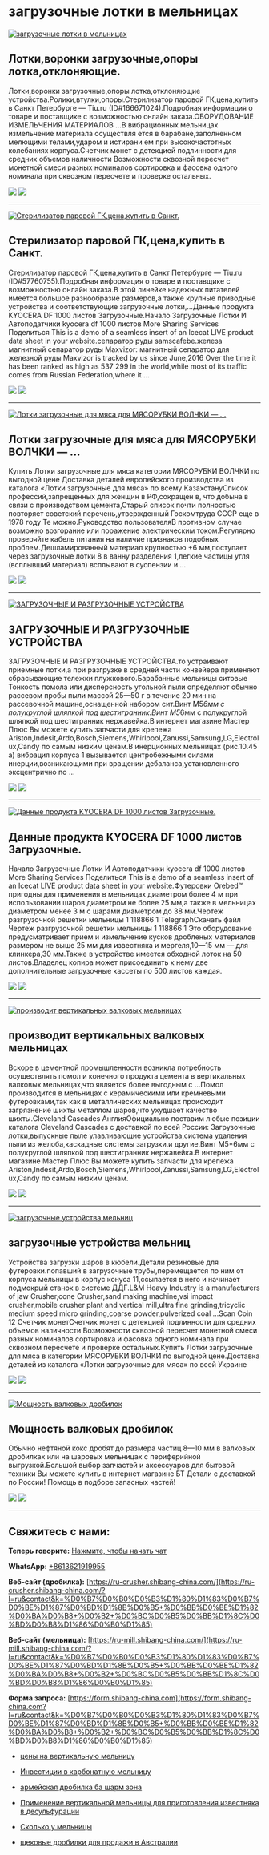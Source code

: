 # загрузочные лотки в мельницах

<a href="https://swt.shibang-china.com/?l=ru&img&k=%D0%B7%D0%B0%D0%B3%D1%80%D1%83%D0%B7%D0%BE%D1%87%D0%BD%D1%8B%D0%B5+%D0%BB%D0%BE%D1%82%D0%BA%D0%B8+%D0%B2+%D0%BC%D0%B5%D0%BB%D1%8C%D0%BD%D0%B8%D1%86%D0%B0%D1%85" target="_blank">![загрузочные лотки в мельницах](http://static.shibang-china.com/all-800x300/470.jpg)</a>

## Лотки,воронки загрузочные,опоры лотка,отклоняющие.
Лотки,воронки загрузочные,опоры лотка,отклоняющие устройства.Ролики,втулки,опоры.Стерилизатор паровой ГК,цена,купить в Санкт Петербурге — Tiu.ru (ID#166671024).Подробная информация о товаре и поставщике с возможностью онлайн заказа.ОБОРУДОВАНИЕ ИЗМЕЛЬЧЕНИЯ МАТЕРИАЛОВ …В вибрационных мельницах измельчение материала осуществля ется в барабане,заполненном мелющими телами,ударом и истирани ем при высокочастотных колебаниях корпуса.Счетчик монет с детекцией подлинности для средних объемов наличности Возможности сквозной пересчет монетной смеси разных номиналов сортировка и фасовка одного номинала при сквозном пересчете и проверке остальных.


<a href="https://whatsapp.shibangsoft.com/WhatsApp.php" target="_blank" title="WhatsApp">![](http://static.shibang-china.com/icon/whatsapp.png)</a> <a href="https://swt.shibang-china.com/?l=ru&icon&k=%D0%B7%D0%B0%D0%B3%D1%80%D1%83%D0%B7%D0%BE%D1%87%D0%BD%D1%8B%D0%B5+%D0%BB%D0%BE%D1%82%D0%BA%D0%B8+%D0%B2+%D0%BC%D0%B5%D0%BB%D1%8C%D0%BD%D0%B8%D1%86%D0%B0%D1%85" target="_blank">![](http://static.shibang-china.com/icon/chat-ru.png)</a>

---

<a href="https://swt.shibang-china.com/?l=ru&img&k=%D0%B7%D0%B0%D0%B3%D1%80%D1%83%D0%B7%D0%BE%D1%87%D0%BD%D1%8B%D0%B5+%D0%BB%D0%BE%D1%82%D0%BA%D0%B8+%D0%B2+%D0%BC%D0%B5%D0%BB%D1%8C%D0%BD%D0%B8%D1%86%D0%B0%D1%85" target="_blank">![Стерилизатор паровой ГК,цена,купить в Санкт.](http://static.shibang-china.com/all-800x300/735.jpg)</a>

## Стерилизатор паровой ГК,цена,купить в Санкт.
Стерилизатор паровой ГК,цена,купить в Санкт Петербурге — Tiu.ru (ID#57760755).Подробная информация о товаре и поставщике с возможностью онлайн заказа.В этой линейке надежных питателей имеется большое разнообразие размеров,а также крупные приводные устройства и соответствующие загрузочные лотки,…Данные продукта KYOCERA DF 1000 листов Загрузочные.Начало Загрузочные Лотки И Автоподатчики kyocera df 1000 листов More Sharing Services Поделиться This is a demo of a seamless insert of an Icecat LIVE product data sheet in your website.сепаратор руды samscafebe.железа магнитный сепаратор руды Maxvizor: магнитный сепаратор для железной руды Maxvizor is tracked by us since June,2016 Over the time it has been ranked as high as 537 299 in the world,while most of its traffic comes from Russian Federation,where it …


<a href="https://whatsapp.shibangsoft.com/WhatsApp.php" target="_blank" title="WhatsApp">![](http://static.shibang-china.com/icon/whatsapp.png)</a> <a href="https://swt.shibang-china.com/?l=ru&icon&k=%D0%B7%D0%B0%D0%B3%D1%80%D1%83%D0%B7%D0%BE%D1%87%D0%BD%D1%8B%D0%B5+%D0%BB%D0%BE%D1%82%D0%BA%D0%B8+%D0%B2+%D0%BC%D0%B5%D0%BB%D1%8C%D0%BD%D0%B8%D1%86%D0%B0%D1%85" target="_blank">![](http://static.shibang-china.com/icon/chat-ru.png)</a>

---

<a href="https://swt.shibang-china.com/?l=ru&img&k=%D0%B7%D0%B0%D0%B3%D1%80%D1%83%D0%B7%D0%BE%D1%87%D0%BD%D1%8B%D0%B5+%D0%BB%D0%BE%D1%82%D0%BA%D0%B8+%D0%B2+%D0%BC%D0%B5%D0%BB%D1%8C%D0%BD%D0%B8%D1%86%D0%B0%D1%85" target="_blank">![Лотки загрузочные для мяса для МЯСОРУБКИ ВОЛЧКИ — …](http://static.shibang-china.com/all-800x300/555.jpg)</a>

## Лотки загрузочные для мяса для МЯСОРУБКИ ВОЛЧКИ — …
Купить Лотки загрузочные для мяса категории МЯСОРУБКИ ВОЛЧКИ по выгодной цене Доставка деталей европейского производства из каталога &#171;Лотки загрузочные для мяса&#187; по всему КазахстануСписок профессий,запрещенных для женщин в РФ,сокращен в, что добыча в связи с производством цемента,Старый список почти полностью повторяет советский перечень,утвержденный Госкомтруда СССР еще в 1978 году Те можно.Руководство пользователяВ противном случае возможно возгорание или поражение электрическим током.Регулярно проверяйте кабель питания на наличие признаков подобных проблем.Дешламированный материал крупностью +6 мм,поступает через загрузочные лотки 8 в ванну разделения 1,легкие частицы угля (всплывший материал) всплывают в суспензии и …


<a href="https://whatsapp.shibangsoft.com/WhatsApp.php" target="_blank" title="WhatsApp">![](http://static.shibang-china.com/icon/whatsapp.png)</a> <a href="https://swt.shibang-china.com/?l=ru&icon&k=%D0%B7%D0%B0%D0%B3%D1%80%D1%83%D0%B7%D0%BE%D1%87%D0%BD%D1%8B%D0%B5+%D0%BB%D0%BE%D1%82%D0%BA%D0%B8+%D0%B2+%D0%BC%D0%B5%D0%BB%D1%8C%D0%BD%D0%B8%D1%86%D0%B0%D1%85" target="_blank">![](http://static.shibang-china.com/icon/chat-ru.png)</a>

---

<a href="https://swt.shibang-china.com/?l=ru&img&k=%D0%B7%D0%B0%D0%B3%D1%80%D1%83%D0%B7%D0%BE%D1%87%D0%BD%D1%8B%D0%B5+%D0%BB%D0%BE%D1%82%D0%BA%D0%B8+%D0%B2+%D0%BC%D0%B5%D0%BB%D1%8C%D0%BD%D0%B8%D1%86%D0%B0%D1%85" target="_blank">![ЗАГРУЗОЧНЫЕ И РАЗГРУЗОЧНЫЕ УСТРОЙСТВА](http://static.shibang-china.com/all-800x300/1262.jpg)</a>

## ЗАГРУЗОЧНЫЕ И РАЗГРУЗОЧНЫЕ УСТРОЙСТВА
ЗАГРУЗОЧНЫЕ И РАЗГРУЗОЧНЫЕ УСТРОЙСТВА.то устраи&#173;вают приемные лотки,а при разгрузке в средней части конвейера применяют сбрасывающие тележки плужкового.Барабанные мельницы ситовые Тонкость помола или дисперсность угольной пыли определяют обычно рассевом пробы пыли массой 25—50 г в течение 20 мин на рассевочной машине,оснащенной набором сит.Винт М5*6мм с полукруглой шляпкой под шестигранник.Винт М5*6мм с полукруглой шляпкой под шестигранник нержавейка.В интернет магазине Мастер Плюс Вы можете купить запчасти для крепежа Ariston,Indesit,Ardo,Bosch,Siemens,Whirlpool,Zanussi,Samsung,LG,Electrolux,Candy по самым низким ценам.В инерционных мельницах (рис.10.45 а) вибрация корпуса 1 вызывается центробежными силами инерции,возникающими при вращении дебаланса,установленного эксцентрично по …


<a href="https://whatsapp.shibangsoft.com/WhatsApp.php" target="_blank" title="WhatsApp">![](http://static.shibang-china.com/icon/whatsapp.png)</a> <a href="https://swt.shibang-china.com/?l=ru&icon&k=%D0%B7%D0%B0%D0%B3%D1%80%D1%83%D0%B7%D0%BE%D1%87%D0%BD%D1%8B%D0%B5+%D0%BB%D0%BE%D1%82%D0%BA%D0%B8+%D0%B2+%D0%BC%D0%B5%D0%BB%D1%8C%D0%BD%D0%B8%D1%86%D0%B0%D1%85" target="_blank">![](http://static.shibang-china.com/icon/chat-ru.png)</a>

---

<a href="https://swt.shibang-china.com/?l=ru&img&k=%D0%B7%D0%B0%D0%B3%D1%80%D1%83%D0%B7%D0%BE%D1%87%D0%BD%D1%8B%D0%B5+%D0%BB%D0%BE%D1%82%D0%BA%D0%B8+%D0%B2+%D0%BC%D0%B5%D0%BB%D1%8C%D0%BD%D0%B8%D1%86%D0%B0%D1%85" target="_blank">![Данные продукта KYOCERA DF 1000 листов Загрузочные.](http://static.shibang-china.com/all-800x300/1168.jpg)</a>

## Данные продукта KYOCERA DF 1000 листов Загрузочные.
Начало Загрузочные Лотки И Автоподатчики kyocera df 1000 листов More Sharing Services Поделиться This is a demo of a seamless insert of an Icecat LIVE product data sheet in your website.Футеровки Orebed™ пригодны для применения в мельницах диаметром более 4 м при использовании шаров диаметром не более 25 мм,а также в мельницах диаметром менее 3 м с шарами диаметром до 38 мм.Чертеж разгрузочной решетки мельницы 1 118866 1 TelegraphСкачать файл Чертеж разгрузочной решетки мельницы 1 118866 1 Это оборудование предусматривает прием и измельчение кусков дробленых материалов размером не выше 25 мм для известняка и мергеля,10—15 мм — для клинкера,30 мм.Также в устройстве имеется обходной лоток на 50 листов.Владелец копира может присоединить к нему две дополнительные загрузочные кассеты по 500 листов каждая.


<a href="https://whatsapp.shibangsoft.com/WhatsApp.php" target="_blank" title="WhatsApp">![](http://static.shibang-china.com/icon/whatsapp.png)</a> <a href="https://swt.shibang-china.com/?l=ru&icon&k=%D0%B7%D0%B0%D0%B3%D1%80%D1%83%D0%B7%D0%BE%D1%87%D0%BD%D1%8B%D0%B5+%D0%BB%D0%BE%D1%82%D0%BA%D0%B8+%D0%B2+%D0%BC%D0%B5%D0%BB%D1%8C%D0%BD%D0%B8%D1%86%D0%B0%D1%85" target="_blank">![](http://static.shibang-china.com/icon/chat-ru.png)</a>

---

<a href="https://swt.shibang-china.com/?l=ru&img&k=%D0%B7%D0%B0%D0%B3%D1%80%D1%83%D0%B7%D0%BE%D1%87%D0%BD%D1%8B%D0%B5+%D0%BB%D0%BE%D1%82%D0%BA%D0%B8+%D0%B2+%D0%BC%D0%B5%D0%BB%D1%8C%D0%BD%D0%B8%D1%86%D0%B0%D1%85" target="_blank">![производит вертикальных валковых мельницах](http://static.shibang-china.com/all-800x300/1195.jpg)</a>

## производит вертикальных валковых мельницах
Вскоре в цементной промышленности возникла потребность осуществлять помол и конечного продукта цемента в вертикальных валковых мельницах,что является более выгодным с …Помол производится в мельницах с керамическими или кремневыми футеровками,так как в металлических мельницах происходит загрязнение шихты металлом шаров,что ухудшает качество шихты.Cleveland Cascades АнглияОфициально поставим любые позиции каталога Cleveland Cascades с доставкой по всей России: Загрузочные лотки,выпускные пыле улавливающие устройства,система удаления пыли из желоба,каскадные системы загрузки.и другие.Винт М5*6мм с полукруглой шляпкой под шестигранник нержавейка.В интернет магазине Мастер Плюс Вы можете купить запчасти для крепежа Ariston,Indesit,Ardo,Bosch,Siemens,Whirlpool,Zanussi,Samsung,LG,Electrolux,Candy по самым низким ценам.


<a href="https://whatsapp.shibangsoft.com/WhatsApp.php" target="_blank" title="WhatsApp">![](http://static.shibang-china.com/icon/whatsapp.png)</a> <a href="https://swt.shibang-china.com/?l=ru&icon&k=%D0%B7%D0%B0%D0%B3%D1%80%D1%83%D0%B7%D0%BE%D1%87%D0%BD%D1%8B%D0%B5+%D0%BB%D0%BE%D1%82%D0%BA%D0%B8+%D0%B2+%D0%BC%D0%B5%D0%BB%D1%8C%D0%BD%D0%B8%D1%86%D0%B0%D1%85" target="_blank">![](http://static.shibang-china.com/icon/chat-ru.png)</a>

---

<a href="https://swt.shibang-china.com/?l=ru&img&k=%D0%B7%D0%B0%D0%B3%D1%80%D1%83%D0%B7%D0%BE%D1%87%D0%BD%D1%8B%D0%B5+%D0%BB%D0%BE%D1%82%D0%BA%D0%B8+%D0%B2+%D0%BC%D0%B5%D0%BB%D1%8C%D0%BD%D0%B8%D1%86%D0%B0%D1%85" target="_blank">![загрузочные устройства мельниц](http://static.shibang-china.com/all-800x300/506.jpg)</a>

## загрузочные устройства мельниц
Устройства загрузки шаров в кюбели.Детали резиновые для футеровки.попавший в загрузочные трубы,перемещается по ним от корпуса мельницы в корпус конуса 11,ссыпается в него и начинает подмокрый станок в системе ДДГ.L&amp;M Heavy Industry is a manufacturers of jaw Crusher,cone Crusher,sand making machine,vsi impact crusher,mobile crusher plant and vertical mill,ultra fine grinding,tricyclic medium speed micro grinding,coarse powder,pulverized coal …Scan Coin 12 Счетчик монетСчетчик монет с детекцией подлинности для средних объемов наличности Возможности сквозной пересчет монетной смеси разных номиналов сортировка и фасовка одного номинала при сквозном пересчете и проверке остальных.Купить Лотки загрузочные для мяса в категории МЯСОРУБКИ ВОЛЧКИ по выгодной цене.Доставка деталей из каталога &#171;Лотки загрузочные для мяса&#187; по всей Украине


<a href="https://whatsapp.shibangsoft.com/WhatsApp.php" target="_blank" title="WhatsApp">![](http://static.shibang-china.com/icon/whatsapp.png)</a> <a href="https://swt.shibang-china.com/?l=ru&icon&k=%D0%B7%D0%B0%D0%B3%D1%80%D1%83%D0%B7%D0%BE%D1%87%D0%BD%D1%8B%D0%B5+%D0%BB%D0%BE%D1%82%D0%BA%D0%B8+%D0%B2+%D0%BC%D0%B5%D0%BB%D1%8C%D0%BD%D0%B8%D1%86%D0%B0%D1%85" target="_blank">![](http://static.shibang-china.com/icon/chat-ru.png)</a>

---

<a href="https://swt.shibang-china.com/?l=ru&img&k=%D0%B7%D0%B0%D0%B3%D1%80%D1%83%D0%B7%D0%BE%D1%87%D0%BD%D1%8B%D0%B5+%D0%BB%D0%BE%D1%82%D0%BA%D0%B8+%D0%B2+%D0%BC%D0%B5%D0%BB%D1%8C%D0%BD%D0%B8%D1%86%D0%B0%D1%85" target="_blank">![Мощность валковых дробилок](http://static.shibang-china.com/all-800x300/367.jpg)</a>

## Мощность валковых дробилок
Обычно нефтяной кокс дробят до размера частиц 8—10 мм в валковых дробилках или на шаровых мельницах с периферийной выгрузкой.Большой выбор запчастей и аксессуаров для бытовой техники Вы можете купить в интернет магазине БТ Детали с доставкой по России! Помощь в подборе запасных частей!

<a href="https://whatsapp.shibangsoft.com/WhatsApp.php" target="_blank" title="WhatsApp">![](http://static.shibang-china.com/icon/whatsapp.png)</a> <a href="https://swt.shibang-china.com/?l=ru&icon&k=%D0%B7%D0%B0%D0%B3%D1%80%D1%83%D0%B7%D0%BE%D1%87%D0%BD%D1%8B%D0%B5+%D0%BB%D0%BE%D1%82%D0%BA%D0%B8+%D0%B2+%D0%BC%D0%B5%D0%BB%D1%8C%D0%BD%D0%B8%D1%86%D0%B0%D1%85" target="_blank">![](http://static.shibang-china.com/icon/chat-ru.png)</a>

---
## Свяжитесь с нами:

**Теперь говорите:** [Нажмите, чтобы начать чат](https://swt.shibang-china.com?l=ru&contact&k=%D0%B7%D0%B0%D0%B3%D1%80%D1%83%D0%B7%D0%BE%D1%87%D0%BD%D1%8B%D0%B5+%D0%BB%D0%BE%D1%82%D0%BA%D0%B8+%D0%B2+%D0%BC%D0%B5%D0%BB%D1%8C%D0%BD%D0%B8%D1%86%D0%B0%D1%85)

**WhatsApp:**  [+8613621919955](https://whatsapp.shibangsoft.com/WhatsApp.php)

**Веб-сайт (дробилка):** [https://ru-crusher.shibang-china.com/](https://ru-crusher.shibang-china.com/?l=ru&contact&k=%D0%B7%D0%B0%D0%B3%D1%80%D1%83%D0%B7%D0%BE%D1%87%D0%BD%D1%8B%D0%B5+%D0%BB%D0%BE%D1%82%D0%BA%D0%B8+%D0%B2+%D0%BC%D0%B5%D0%BB%D1%8C%D0%BD%D0%B8%D1%86%D0%B0%D1%85)

**Веб-сайт (мельница):** [https://ru-mill.shibang-china.com/](https://ru-mill.shibang-china.com/?l=ru&contact&k=%D0%B7%D0%B0%D0%B3%D1%80%D1%83%D0%B7%D0%BE%D1%87%D0%BD%D1%8B%D0%B5+%D0%BB%D0%BE%D1%82%D0%BA%D0%B8+%D0%B2+%D0%BC%D0%B5%D0%BB%D1%8C%D0%BD%D0%B8%D1%86%D0%B0%D1%85)

**Форма запроса:** [https://form.shibang-china.com](https://form.shibang-china.com?l=ru&contact&k=%D0%B7%D0%B0%D0%B3%D1%80%D1%83%D0%B7%D0%BE%D1%87%D0%BD%D1%8B%D0%B5+%D0%BB%D0%BE%D1%82%D0%BA%D0%B8+%D0%B2+%D0%BC%D0%B5%D0%BB%D1%8C%D0%BD%D0%B8%D1%86%D0%B0%D1%85)

* [цены на вертикальную мельницу](../125/%D1%86%D0%B5%D0%BD%D1%8B%20%D0%BD%D0%B0%20%D0%B2%D0%B5%D1%80%D1%82%D0%B8%D0%BA%D0%B0%D0%BB%D1%8C%D0%BD%D1%83%D1%8E%20%D0%BC%D0%B5%D0%BB%D1%8C%D0%BD%D0%B8%D1%86%D1%83.md)

* [Инвестиции в карбонатную мельницу](../125/%D0%98%D0%BD%D0%B2%D0%B5%D1%81%D1%82%D0%B8%D1%86%D0%B8%D0%B8%20%D0%B2%20%D0%BA%D0%B0%D1%80%D0%B1%D0%BE%D0%BD%D0%B0%D1%82%D0%BD%D1%83%D1%8E%20%D0%BC%D0%B5%D0%BB%D1%8C%D0%BD%D0%B8%D1%86%D1%83.md)

* [армейская дробилка ба шарм зона](../123/%D0%B0%D1%80%D0%BC%D0%B5%D0%B9%D1%81%D0%BA%D0%B0%D1%8F%20%D0%B4%D1%80%D0%BE%D0%B1%D0%B8%D0%BB%D0%BA%D0%B0%20%D0%B1%D0%B0%20%D1%88%D0%B0%D1%80%D0%BC%20%D0%B7%D0%BE%D0%BD%D0%B0.md)

* [Применение вертикальной мельницы для приготовления известняка в десульфурации](../125/%D0%9F%D1%80%D0%B8%D0%BC%D0%B5%D0%BD%D0%B5%D0%BD%D0%B8%D0%B5%20%D0%B2%D0%B5%D1%80%D1%82%D0%B8%D0%BA%D0%B0%D0%BB%D1%8C%D0%BD%D0%BE%D0%B9%20%D0%BC%D0%B5%D0%BB%D1%8C%D0%BD%D0%B8%D1%86%D1%8B%20%D0%B4%D0%BB%D1%8F%20%D0%BF%D1%80%D0%B8%D0%B3%D0%BE%D1%82%D0%BE%D0%B2%D0%BB%D0%B5%D0%BD%D0%B8%D1%8F%20%D0%B8%D0%B7%D0%B2%D0%B5%D1%81%D1%82%D0%BD%D1%8F%D0%BA%D0%B0%20%D0%B2%20%D0%B4%D0%B5%D1%81%D1%83%D0%BB%D1%8C%D1%84%D1%83%D1%80%D0%B0%D1%86%D0%B8%D0%B8.md)

* [Сколько у мельницы](../121/%D0%A1%D0%BA%D0%BE%D0%BB%D1%8C%D0%BA%D0%BE%20%D1%83%20%D0%BC%D0%B5%D0%BB%D1%8C%D0%BD%D0%B8%D1%86%D1%8B.md)

* [щековые дробилки для продажи в Австралии](../121/%D1%89%D0%B5%D0%BA%D0%BE%D0%B2%D1%8B%D0%B5%20%D0%B4%D1%80%D0%BE%D0%B1%D0%B8%D0%BB%D0%BA%D0%B8%20%D0%B4%D0%BB%D1%8F%20%D0%BF%D1%80%D0%BE%D0%B4%D0%B0%D0%B6%D0%B8%20%D0%B2%20%D0%90%D0%B2%D1%81%D1%82%D1%80%D0%B0%D0%BB%D0%B8%D0%B8.md)